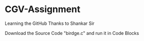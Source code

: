 # CGV-Assignment
Learning the GitHub Thanks to Shankar Sir

Download the Source Code "birdge.c" and run it in Code Blocks